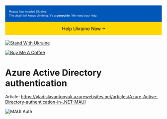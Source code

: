 [![Stand With Ukraine](https://raw.githubusercontent.com/vshymanskyy/StandWithUkraine/main/banner2-direct.svg)](https://stand-with-ukraine.pp.ua)

[![Stand With Ukraine](https://img.shields.io/badge/made_in-ukraine-ffd700.svg?labelColor=0057b7)](https://stand-with-ukraine.pp.ua)

[![Buy Me A Coffee](https://cdn.buymeacoffee.com/buttons/v2/default-blue.png)](https://www.buymeacoffee.com/vlad.antonyuk)

# Azure Active Directory authentication

Article: https://vladislavantonyuk.azurewebsites.net/articles/Azure-Active-Directory-authentication-in-.NET-MAUI

![MAUI Auth](https://ik.imagekit.io/VladislavAntonyuk/vladislavantonyuk/articles/13/maui-auth.gif)